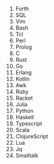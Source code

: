 1. Forth
2. SQL
3. Vim
5. Bash
6. Tcl
7. Perl
8. Prolog
9. C
10. Rust
11. Go
12. Erlang
13. Kotlin
14. Awk
15. Ruby
16. Racket
17. Julia
18. Python
19. Haskell
20. Typescript
21. Scala
22. ClojureScript
23. Lua
24. Jq
25. Smalltalk
